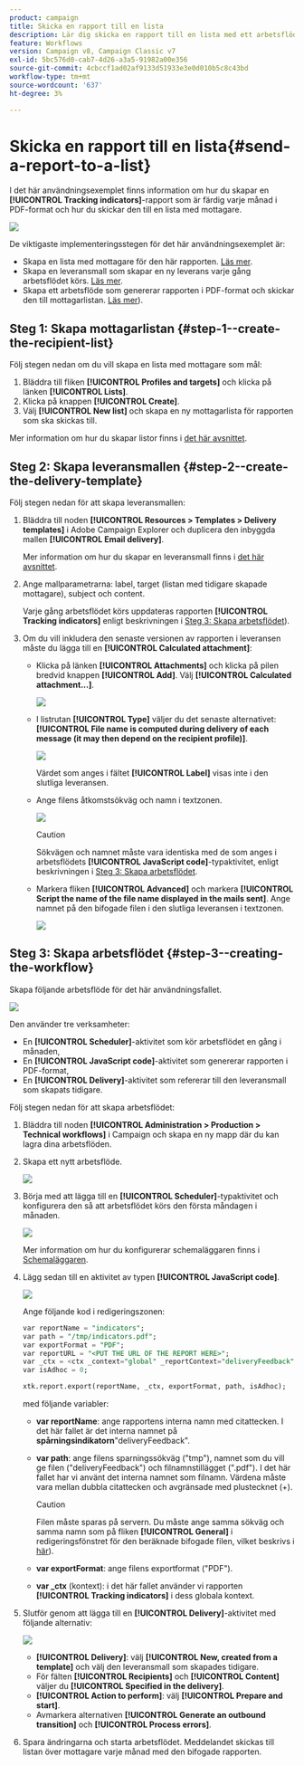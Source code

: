 ```yaml
---
product: campaign
title: Skicka en rapport till en lista
description: Lär dig skicka en rapport till en lista med ett arbetsflöde
feature: Workflows
version: Campaign v8, Campaign Classic v7
exl-id: 5bc576d0-cab7-4d26-a3a5-91982a00e356
source-git-commit: 4cbccf1ad02af9133d51933e3e0d010b5c8c43bd
workflow-type: tm+mt
source-wordcount: '637'
ht-degree: 3%

---
```


# Skicka en rapport till en lista{#send-a-report-to-a-list}

I det här användningsexemplet finns information om hur du skapar en **[!UICONTROL Tracking indicators]**-rapport som är färdig varje månad i PDF-format och hur du skickar den till en lista med mottagare.

![](assets/use_case_report_intro.png)

De viktigaste implementeringsstegen för det här användningsexemplet är:

* Skapa en lista med mottagare för den här rapporten. [Läs mer](#step-1--create-the-recipient-list).
* Skapa en leveransmall som skapar en ny leverans varje gång arbetsflödet körs. [Läs mer](#step-2--create-the-delivery-template).
* Skapa ett arbetsflöde som genererar rapporten i PDF-format och skickar den till mottagarlistan. [Läs mer](#step-3--create-the-workflow)).

## Steg 1: Skapa mottagarlistan {#step-1--create-the-recipient-list}

Följ stegen nedan om du vill skapa en lista med mottagare som mål:

1. Bläddra till fliken **[!UICONTROL Profiles and targets]** och klicka på länken **[!UICONTROL Lists]**.
1. Klicka på knappen **[!UICONTROL Create]**.
1. Välj **[!UICONTROL New list]** och skapa en ny mottagarlista för rapporten som ska skickas till.

Mer information om hur du skapar listor finns i [det här avsnittet](../../v8/audiences/create-audiences.md).

## Steg 2: Skapa leveransmallen {#step-2--create-the-delivery-template}

Följ stegen nedan för att skapa leveransmallen:

1. Bläddra till noden **[!UICONTROL Resources > Templates > Delivery templates]** i Adobe Campaign Explorer och duplicera den inbyggda mallen **[!UICONTROL Email delivery]**.

   Mer information om hur du skapar en leveransmall finns i [det här avsnittet](../../v8/send/create-templates.md).

1. Ange mallparametrarna: label, target (listan med tidigare skapade mottagare), subject och content.

   Varje gång arbetsflödet körs uppdateras rapporten **[!UICONTROL Tracking indicators]** enligt beskrivningen i [Steg 3: Skapa arbetsflödet](#step-3--creating-the-workflow)).

1. Om du vill inkludera den senaste versionen av rapporten i leveransen måste du lägga till en **[!UICONTROL Calculated attachment]**:

   * Klicka på länken **[!UICONTROL Attachments]** och klicka på pilen bredvid knappen **[!UICONTROL Add]**. Välj **[!UICONTROL Calculated attachment...]**.

     ![](assets/use_case_report_4.png)

   * I listrutan **[!UICONTROL Type]** väljer du det senaste alternativet: **[!UICONTROL File name is computed during delivery of each message (it may then depend on the recipient profile)]**.

     ![](assets/use_case_report_5.png)

     Värdet som anges i fältet **[!UICONTROL Label]** visas inte i den slutliga leveransen.

   * Ange filens åtkomstsökväg och namn i textzonen.

     ![](assets/use_case_report_6.png)

     >[!CAUTION]
     >
     >Sökvägen och namnet måste vara identiska med de som anges i arbetsflödets **[!UICONTROL JavaScript code]**-typaktivitet, enligt beskrivningen i [Steg 3: Skapa arbetsflödet](#step-3--creating-the-workflow).

   * Markera fliken **[!UICONTROL Advanced]** och markera **[!UICONTROL Script the name of the file name displayed in the mails sent]**. Ange namnet på den bifogade filen i den slutliga leveransen i textzonen.

     ![](assets/use_case_report_6b.png)

## Steg 3: Skapa arbetsflödet {#step-3--creating-the-workflow}

Skapa följande arbetsflöde för det här användningsfallet.

![](assets/use_case_report_8.png)

Den använder tre verksamheter:

* En **[!UICONTROL Scheduler]**-aktivitet som kör arbetsflödet en gång i månaden,
* En **[!UICONTROL JavaScript code]**-aktivitet som genererar rapporten i PDF-format,
* En **[!UICONTROL Delivery]**-aktivitet som refererar till den leveransmall som skapats tidigare.

Följ stegen nedan för att skapa arbetsflödet:

1. Bläddra till noden **[!UICONTROL Administration > Production > Technical workflows]** i Campaign och skapa en ny mapp där du kan lagra dina arbetsflöden.
1. Skapa ett nytt arbetsflöde.

   ![](assets/use_case_report_7.png)

1. Börja med att lägga till en **[!UICONTROL Scheduler]**-typaktivitet och konfigurera den så att arbetsflödet körs den första måndagen i månaden.

   ![](assets/use_case_report_9.png)

   Mer information om hur du konfigurerar schemaläggaren finns i [Schemaläggaren](scheduler.md).

1. Lägg sedan till en aktivitet av typen **[!UICONTROL JavaScript code]**.

   ![](assets/use_case_report_10.png)

   Ange följande kod i redigeringszonen:

   ```sql
   var reportName = "indicators";
   var path = "/tmp/indicators.pdf";
   var exportFormat = "PDF";
   var reportURL = "<PUT THE URL OF THE REPORT HERE>";
   var _ctx = <ctx _context="global" _reportContext="deliveryFeedback" />
   var isAdhoc = 0;
   
   xtk.report.export(reportName, _ctx, exportFormat, path, isAdhoc);
   ```


   med följande variabler:

   * **var reportName**: ange rapportens interna namn med citattecken. I det här fallet är det interna namnet på **spårningsindikatorn**&quot;deliveryFeedback&quot;.
   * **var path**: ange filens sparningssökväg (&quot;tmp&quot;), namnet som du vill ge filen (&quot;deliveryFeedback&quot;) och filnamnstillägget (&quot;.pdf&quot;). I det här fallet har vi använt det interna namnet som filnamn. Värdena måste vara mellan dubbla citattecken och avgränsade med plustecknet (+).

     >[!CAUTION]
     >
     >Filen måste sparas på servern. Du måste ange samma sökväg och samma namn som på fliken **[!UICONTROL General]** i redigeringsfönstret för den beräknade bifogade filen, vilket beskrivs i [här](#step-2--create-the-delivery-template)).

   * **var exportFormat**: ange filens exportformat (&quot;PDF&quot;).
   * **var _ctx** (kontext): i det här fallet använder vi rapporten **[!UICONTROL Tracking indicators]** i dess globala kontext.

1. Slutför genom att lägga till en **[!UICONTROL Delivery]**-aktivitet med följande alternativ:

   ![](assets/use_case_report_11.png)

   * **[!UICONTROL Delivery]**: välj **[!UICONTROL New, created from a template]** och välj den leveransmall som skapades tidigare.
   * För fälten **[!UICONTROL Recipients]** och **[!UICONTROL Content]** väljer du **[!UICONTROL Specified in the delivery]**.
   * **[!UICONTROL Action to perform]**: välj **[!UICONTROL Prepare and start]**.
   * Avmarkera alternativen **[!UICONTROL Generate an outbound transition]** och **[!UICONTROL Process errors]**.

1. Spara ändringarna och starta arbetsflödet. Meddelandet skickas till listan över mottagare varje månad med den bifogade rapporten.
